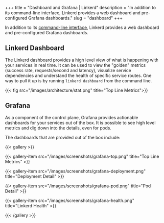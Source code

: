 +++
title = "Dashboard and Grafana | Linkerd"
description = "In addition to its command-line interface, Linkerd provides a web dashboard and pre-configured Grafana dashboards."
slug = "dashboard"
+++

In addition to its [command-line interface](/2/cli/), Linkerd provides a web
dashboard and pre-configured Grafana dashboards.

## Linkerd Dashboard

The Linkerd dashboard provides a high level view of what is happening with your
services in real time. It can be used to view the "golden" metrics (success
rate, requests/second and latency), visualize service dependencies and
understand the health of specific service routes. One way to pull it up is by
running `linkerd dashboard` from the command line.

{{< fig src="/images/architecture/stat.png" title="Top Line Metrics">}}

## Grafana

As a component of the control plane, Grafana provides actionable dashboards for
your services out of the box. It is possible to see high level metrics and dig
down into the details, even for pods.

The dashboards that are provided out of the box include:

{{< gallery >}}

{{< gallery-item src="/images/screenshots/grafana-top.png"
    title="Top Line Metrics" >}}

{{< gallery-item src="/images/screenshots/grafana-deployment.png"
    title="Deployment Detail" >}}

{{< gallery-item src="/images/screenshots/grafana-pod.png"
    title="Pod Detail" >}}

{{< gallery-item src="/images/screenshots/grafana-health.png"
    title="Linkerd Health" >}}

{{< /gallery >}}
